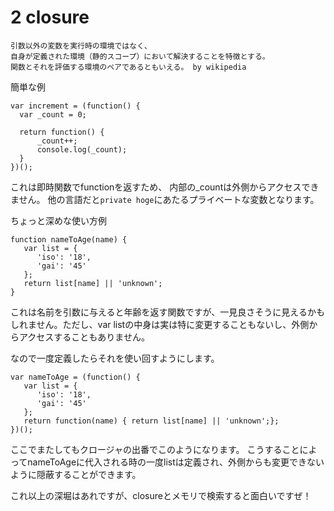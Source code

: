 # 2 closure

```
引数以外の変数を実行時の環境ではなく、
自身が定義された環境（静的スコープ）において解決することを特徴とする。
関数とそれを評価する環境のペアであるともいえる。 by wikipedia
```

簡単な例

```
var increment = (function() {
  var _count = 0;

  return function() {
      _count++;
      console.log(_count);
  }
})();
```

これは即時関数でfunctionを返すため、
内部の_countは外側からアクセスできません。
他の言語だと`private hoge`にあたるプライベートな変数となります。

ちょっと深めな使い方例

```
function nameToAge(name) {
   var list = {
      'iso': '18',
      'gai': '45'
   };
   return list[name] || 'unknown';
}
```

これは名前を引数に与えると年齢を返す関数ですが、一見良さそうに見えるかもしれません。ただし、var listの中身は実は特に変更することもないし、外側からアクセスすることもありません。

なので一度定義したらそれを使い回すようにします。

```
var nameToAge = (function() {
   var list = {
      'iso': '18',
      'gai': '45'
   };
   return function(name) { return list[name] || 'unknown';};
})();
```

ここでまたしてもクロージャの出番でこのようになります。
こうすることによってnameToAgeに代入される時の一度listは定義され、外側からも変更できないように隠蔽することができます。

これ以上の深堀はあれですが、closureとメモリで検索すると面白いですぜ！


